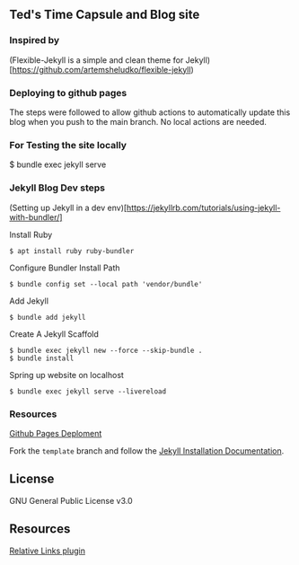 ## Ted's Time Capsule and Blog site


### Inspired by
(Flexible-Jekyll is a simple and clean theme for Jekyll)[https://github.com/artemsheludko/flexible-jekyll)


### Deploying to github pages
The steps were followed to allow github actions to automatically update
this blog when you push to the main branch. No local actions are needed.

### For Testing the site locally
$ bundle exec jekyll serve

### Jekyll Blog Dev steps
 (Setting up Jekyll in a dev env)[https://jekyllrb.com/tutorials/using-jekyll-with-bundler/]


Install Ruby
```
$ apt install ruby ruby-bundler
```

Configure Bundler Install Path
```
$ bundle config set --local path 'vendor/bundle'
```

Add Jekyll
```
$ bundle add jekyll
```

Create A Jekyll Scaffold
```
$ bundle exec jekyll new --force --skip-bundle .
$ bundle install
```

Spring up website on localhost
```
$ bundle exec jekyll serve --livereload
```


### Resources
[Github Pages Deploment](https://github.com/actions/deploy-pages/tree/main)

Fork the ``template`` branch and follow the [Jekyll Installation Documentation](https://jekyllrb.com/docs/installation/).

## License

GNU General Public License v3.0

## Resources
 [Relative Links plugin](https://github.com/benbalter/jekyll-relative-links)
 